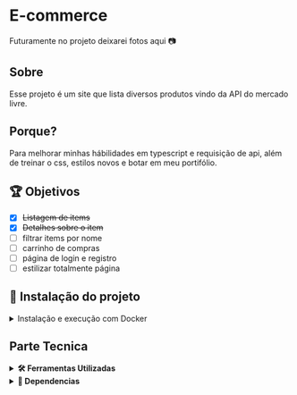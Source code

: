 # E-commerce
Futuramente no projeto deixarei fotos aqui 📷

## Sobre
Esse projeto é um site que lista diversos produtos vindo da API do mercado livre.

## Porque?
Para melhorar minhas hábilidades em typescript e requisição de api, além de treinar o css, estilos novos e botar em meu portifólio.

## 🏆 Objetivos
- [x] ~~Listagem de items~~
- [x] ~~Detalhes sobre o item~~
- [ ] filtrar items por nome
- [ ] carrinho de compras
- [ ] página de login e registro
- [ ] estilizar totalmente página

## 🚀 Instalação do projeto
<details>
  <summary>Instalação e execução com Docker</summary>
  <br />

  #### 1 - Clone o repositório
  - Use o comando ```git clone git@github.com:JoaoVMarques/marques-commerce.git```
  - Entre na pasta ```cd marques-commerce```

  #### 2 - Instale as dependencias
  - Instale as depencias ```npm i```
  
  #### 3 - Inicialize o projeto
  - Para iniciar o projeto utilize ```npm start```
  
</details>

## Parte Tecnica
<details>
  <summary><strong>🛠️ Ferramentas Utilizadas</strong></summary><br />

  - [ReactJs](https://reactjs.org/) Montar o projeto
  - [Bootstrap Icons](https://icons.getbootstrap.com/) Estilo e icones
</details>

<details>
  <summary><strong>🧰 Dependencias</strong></summary><br />

  - [React Boostrap](https://react-bootstrap.github.io/) Estilizar
  - [React Router Dom](https://reactrouter.com/en/main) Rotas
  - [ESlint](https://eslint.org/) Linter
</details>
